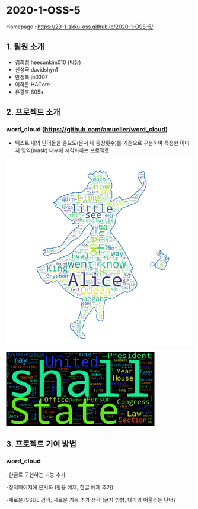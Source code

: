 # 2020-1-OSS-5
Homepage : https://20-1-skku-oss.github.io/2020-1-OSS-5/
## 1. 팀원 소개
- 김희성 heesunkim010 (팀장)
- 신성국 davidshyn1
- 안정복 jb0307
- 이하은 HACore
- 유광호 605s

## 2. 프로젝트 소개
### word_cloud (https://github.com/amueller/word_cloud)

- 텍스트 내의 단어들을 중요도(문서 내 등장횟수)를 기준으로 구분하여 특정한 이미지 영역(mask) 내부에 시각화하는 프로젝트

![example][example]


![example1][example1]


## 3. 프로젝트 기여 방법
### word_cloud
-한글로 구현하는 기능 추가 

-정적페이지에 문서화 (활용 예제, 한글 예제 추가)

-새로운 ISSUE 검색, 새로운 기능 추가 생각 (글자 방향, 테마와 어울리는 단어)


[example]: https://github.com/amueller/word_cloud/blob/master/examples/alice.png
[example1]: https://github.com/amueller/word_cloud/raw/master/examples/constitution.png

